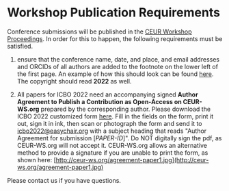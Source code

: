 # Workshop Publication Requirements

Conference submissions will be published in the [CEUR Workshop Proceedings](http://ceur-ws.org/). In order for this to happen, the following requirements must be satisfied.

1. ensure that the conference name, date, and place, and email addresses and ORCIDs of all authors are added to the footnote on the lower left of the first page.  An example of how this should look can be found [here](ICBO%202022%20Author%20Footnote.jpg). The copyright should read **2022** as well.



2. All papers for ICBO 2022 need an accompanying signed **Author Agreement to Publish a Contribution as Open-Access on CEUR-WS.org** prepared by the corresponding author. Please download the ICBO 2022 customized form [here](ceur-author-agreement-ccby-ntp%20for%20ICBO%202022.pdf).
Fill in the fields on the form, print it out, sign it in ink, then scan or photograph the form and send it to icbo2022@easychair.org with a subject heading that reads "Author Agreement for submission [*PAPER-ID*]". Do NOT digitally sign the pdf, as CEUR-WS.org will not accept it. CEUR-WS.org allows an alternative method to provide a signature if you are unable to print the form, as shown here: [http://ceur-ws.org/agreement-paper1.jpg](http://ceur-ws.org/agreement-paper1.jpg)

Please contact us if you have questions.
